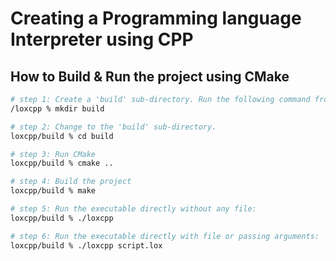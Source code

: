 # Creating a Programming language Interpreter using CPP


## How to Build & Run the project using CMake
```bash
# step 1: Create a 'build' sub-directory. Run the following command from the parent directory
/loxcpp % mkdir build

# step 2: Change to the 'build' sub-directory.
loxcpp/build % cd build

# step 3: Run CMake
loxcpp/build % cmake ..

# step 4: Build the project
loxcpp/build % make

# step 5: Run the executable directly without any file:
loxcpp/build % ./loxcpp

# step 6: Run the executable directly with file or passing arguments:
loxcpp/build % ./loxcpp script.lox
```
